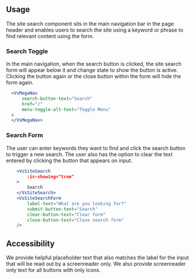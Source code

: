 ## Usage
The site search component sits in the main navigation bar in the page header and enables
users to search the site using a keyword or phrase to find relevant content using the form. 

### Search Toggle 
In the main navigation, when the search button is clicked, the site search form will appear 
below it and change state to show the button is active. Clicking the button again or the close
button within the form will hide the form again. 

  ```jsx
    <VsMegaNav
        search-button-text="Search"
        href="/"
        menu-toggle-alt-text="Toggle Menu"
    >
    </VsMegaNav>
  ```


### Search Form 
The user can enter keywords they want to find and click the search button to trigger
a new search. The user also has the option to clear the text entered by clicking the button 
that appears on input. 

```jsx
    <VsSiteSearch
        :is-showing="true"
    >
        Search
    </VsSiteSearch>
    <VsSiteSearchForm 
        label-text="What are you looking for?"
        submit-button-text="Search"
        clear-button-text="Clear form"
        close-button-text="Close search form"
    />
  ```

## Accessibility
We provide helpful placeholder text that also matches the label for the input
that will be read out by a screenreader only. We also provide screenreader only 
text for all buttons with only icons. 